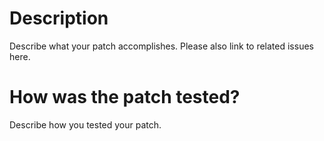 # Description

Describe what your patch accomplishes.
Please also link to related issues here.

# How was the patch tested?

Describe how you tested your patch.
